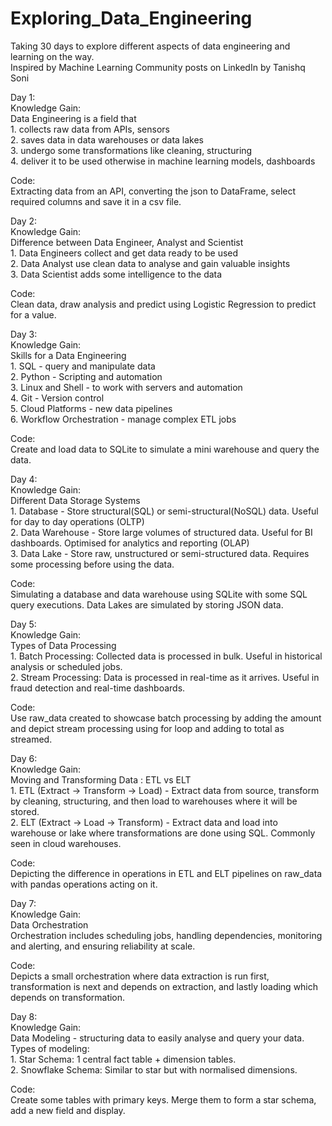 # Exploring_Data_Engineering
<p>
  Taking 30 days to explore different aspects of data engineering and learning on the way.<br>
  Inspired by Machine Learning Community posts on LinkedIn by Tanishq Soni
</p>
<p>
  Day 1:<br>
  Knowledge Gain:<br>
  Data Engineering is a field that<br>
  1. collects raw data from APIs, sensors<br>
  2. saves data in data warehouses or data lakes<br>
  3. undergo some transformations like cleaning, structuring<br>
  4. deliver it to be used otherwise in machine learning models, dashboards
</p>
<p>
  Code:<br>
  Extracting data from an API, converting the json to DataFrame, select required columns and save it in a csv file.
</p>

<p>
  Day 2:<br>
  Knowledge Gain:<br>
  Difference between Data Engineer, Analyst and Scientist <br>
  1. Data Engineers collect and get data ready to be used<br>
  2. Data Analyst use clean data to analyse and gain valuable insights<br>
  3. Data Scientist adds some intelligence to the data
</p>
<p>
  Code:<br>
  Clean data, draw analysis and predict using Logistic Regression to predict for a value.
</p>

<p>
  Day 3:<br>
  Knowledge Gain:<br>
  Skills for a Data Engineering <br>
  1. SQL - query and manipulate data<br>
  2. Python - Scripting and automation<br>
  3. Linux and Shell - to work with servers and automation<br>
  4. Git - Version control<br>
  5. Cloud Platforms - new data pipelines<br>
  6. Workflow Orchestration - manage complex ETL jobs
</p>
<p>
  Code:<br>
  Create and load data to SQLite to simulate a mini warehouse and query the data.
</p>

<p>
  Day 4:<br>
  Knowledge Gain:<br>
  Different Data Storage Systems <br>
  1. Database - Store structural(SQL) or semi-structural(NoSQL) data. Useful for day to day operations (OLTP)<br>
  2. Data Warehouse - Store large volumes of structured data. Useful for BI dashboards. Optimised for analytics and reporting (OLAP)<br>
  3. Data Lake - Store raw, unstructured or semi-structured data. Requires some processing before using the data.
</p>
<p>
  Code:<br>
  Simulating a database and data warehouse using SQLite with some SQL query executions. Data Lakes are simulated by storing JSON data.
</p>

<p>
  Day 5:<br>
  Knowledge Gain:<br>
  Types of Data Processing <br>
  1. Batch Processing: Collected data is processed in bulk. Useful in historical analysis or scheduled jobs. <br>
  2. Stream Processing: Data is processed in real-time as it arrives. Useful in fraud detection and real-time dashboards.
</p>
<p>
  Code:<br>
  Use raw_data created to showcase batch processing by adding the amount and depict stream processing using for loop and adding to total as streamed.
</p>

<p>
  Day 6:<br>
  Knowledge Gain:<br>
  Moving and Transforming Data : ETL vs ELT <br>
  1. ETL (Extract -> Transform -> Load) - Extract data from source, transform by cleaning, structuring, and then load to warehouses where it will be stored. <br>
  2. ELT (Extract -> Load -> Transform) - Extract data and load into warehouse or lake where transformations are done using SQL. Commonly seen in cloud warehouses.
</p>
<p>
  Code:<br>
  Depicting the difference in operations in ETL and ELT pipelines on raw_data with pandas operations acting on it.
</p>

<p>
  Day 7:<br>
  Knowledge Gain:<br>
  Data Orchestration <br>
  Orchestration includes scheduling jobs, handling dependencies, monitoring and alerting, and ensuring reliability at scale. 
</p>
<p>
  Code:<br>
  Depicts a small orchestration where data extraction is run first, transformation is next and depends on extraction, and lastly loading which depends on transformation.
</p>

<p>
  Day 8:<br>
  Knowledge Gain:<br>
  Data Modeling - structuring data to easily analyse and query your data. <br>
  Types of modeling: <br>
  1. Star Schema: 1 central fact table + dimension tables. <br>
  2. Snowflake Schema: Similar to star but with normalised dimensions.
</p>
<p>
  Code:<br>
  Create some tables with primary keys. Merge them to form a star schema, add a new field and display. 
</p>
